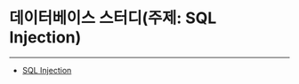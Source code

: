 # 데이터베이스 스터디(주제: SQL Injection)

---

- [SQL Injection](https://blog.naver.com/y2kdj9723/222889189375)
